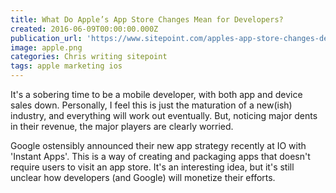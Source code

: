 ```yaml
---
title: What Do Apple’s App Store Changes Mean for Developers?
created: 2016-06-09T00:00:00.000Z
publication_url: 'https://www.sitepoint.com/apples-app-store-changes-developers/'
image: apple.png
categories: Chris writing sitepoint
tags: apple marketing ios
---
```


It's a sobering time to be a mobile developer, with both app and device sales down. Personally, I feel this is just the maturation of a new(ish) industry, and everything will work out eventually. But, noticing major dents in their revenue, the major players are clearly worried.

Google ostensibly announced their new app strategy recently at IO with 'Instant Apps'. This is a way of creating and packaging apps that doesn't require users to visit an app store. It's an interesting idea, but it's still unclear how developers (and Google) will monetize their efforts.
